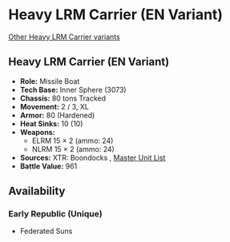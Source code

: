 # Heavy LRM Carrier (EN Variant) 

[Other Heavy LRM Carrier variants](../heavy_lrm_carrier.md) 

## Heavy LRM Carrier (EN Variant) 

- **Role:** Missile Boat 
- **Tech Base:** Inner Sphere (3073) 
- **Chassis:** 80 tons Tracked 
- **Movement:** 2 / 3, XL 
- **Armor:** 80 (Hardened) 
- **Heat Sinks:** 10 (10) 
- **Weapons:** 
  - ELRM 15 × 2 (ammo: 24) 
  - NLRM 15 × 2 (ammo: 24) 
- **Sources:** XTR: Boondocks , [Master Unit List](http://masterunitlist.info/Unit/Details/1439) 
- **Battle Value:** 961 

## Availability 

### Early Republic (Unique) 

- Federated Suns 

